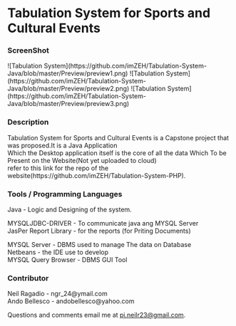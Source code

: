 <h1>Tabulation System for Sports and Cultural Events</h1>


<h3>ScreenShot</h3>
![Tabulation System](https://github.com/imZEH/Tabulation-System-Java/blob/master/Preview/preview1.png)
![Tabulation System](https://github.com/imZEH/Tabulation-System-Java/blob/master/Preview/preview2.png)
![Tabulation System](https://github.com/imZEH/Tabulation-System-Java/blob/master/Preview/preview3.png)

<h3>Description</h3>
Tabulation System for Sports and Cultural Events is a Capstone project that was proposed.It is a Java Application <br>
Which the Desktop application itself is the core of all the data Which To be Present on the Website(Not yet uploaded to cloud)</br>
refer to this link for the repo of the website(https://github.com/imZEH/Tabulation-System-PHP).


<h3>Tools / Programming Languages</h3>
Java - Logic and Designing of the system.<br>

MYSQLJDBC-DRIVER - To communicate java ang MYSQL Server<br>
JasPer Report Library - for the reports (for Priting Documents)<br>

MYSQL Server - DBMS used to manage The data on Database<br>
Netbeans - the IDE use to develop<br>
MYSQL Query Browser - DBMS GUI Tool<br>

<h3>Contributor</h3>
Neil Ragadio - ngr_24@ymail.com<br>
Ando Bellesco - andobellesco@yahoo.com<br>


Questions and comments email me at pi.neilr23@gmail.com.
